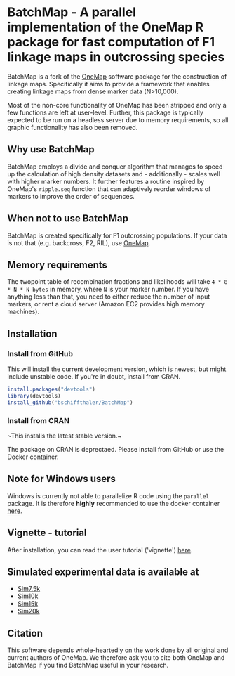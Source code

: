 # BatchMap - A parallel implementation of the OneMap R package for fast computation of F1 linkage maps in outcrossing species

BatchMap is a fork of the [OneMap](https://github.com/augusto-garcia/onemap) software package for the construction of linkage maps.
Specifically it aims to provide a framework that enables creating linkage maps from dense marker data (N>10,000).

Most of the non-core functionality of OneMap has been stripped and only a few functions are left at user-level. Further, this package is typically expected to be run on a headless server due to memory requirements, so all graphic functionality has also been removed.

## Why use BatchMap

BatchMap employs a divide and conquer algorithm that manages to speed up the calculation of high density datasets and - additionally - scales well with higher marker numbers. It further features a routine inspired by OneMap's `ripple.seq` function that can adaptively reorder windows of markers to improve the order of sequences.

## When not to use BatchMap

BatchMap is created specifically for F1 outcrossing populations. If your data is not that (e.g. backcross, F2, RIL), use [OneMap](https://github.com/augusto-garcia/onemap).

## Memory requirements

The twopoint table of recombination fractions and likelihoods will take `4 * 8 * N * N bytes` in memory, where `N` is your marker number. If you have anything less than that, you need to either reduce the number of input markers, or rent a cloud server (Amazon EC2 provides high memory machines). 

## Installation
### Install from GitHub

This will install the current development version, which is newest, but might include unstable code. If you're in doubt, install from CRAN.

```R
install.packages("devtools")
library(devtools)
install_github("bschiffthaler/BatchMap")
```

### Install from CRAN

~This installs the latest stable version.~

The package on CRAN is deprectaed. Please install from GitHub or use the Docker container.

## Note for Windows users

Windows is currently not able to parallelize R code using the `parallel` package. It is therefore **highly** recommended to use the docker container [here](https://hub.docker.com/r/bschiffthaler/batchmap/).

## Vignette - tutorial

After installation, you can read the user tutorial ('vignette') [here](https://s3-eu-west-1.amazonaws.com/bschiffthaler/BatchMap.html).

## Simulated experimental data is available at

* [Sim7.5k](https://s3-eu-west-1.amazonaws.com/bschiffthaler/BatchMap_sim_data/sim7.5k.txt)
* [Sim10k](https://s3-eu-west-1.amazonaws.com/bschiffthaler/BatchMap_sim_data/sim10k.txt)
* [Sim15k](https://s3-eu-west-1.amazonaws.com/bschiffthaler/BatchMap_sim_data/sim15k.txt)
* [Sim20k](https://s3-eu-west-1.amazonaws.com/bschiffthaler/BatchMap_sim_data/sim20k.txt)

## Citation

This software depends whole-heartedly on the work done by all original and current authors of OneMap. We therefore ask you to cite both OneMap and BatchMap if you find BatchMap useful in your research.
